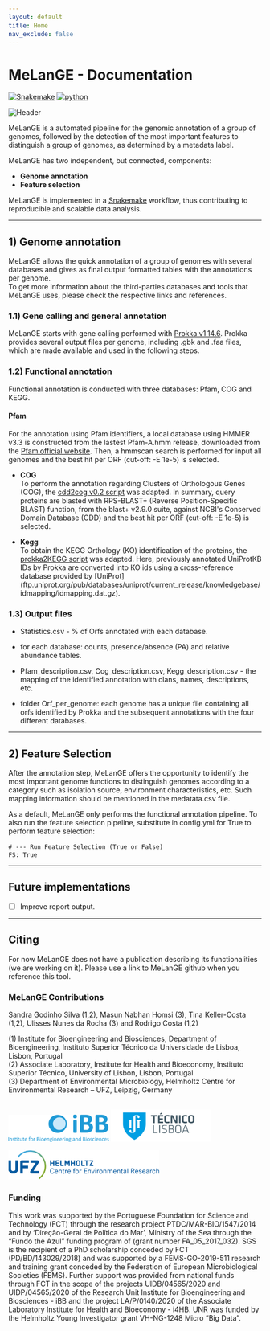 ```yaml
---
layout: default
title: Home
nav_exclude: false
---
```


# MeLanGE - Documentation

[![Snakemake](https://img.shields.io/badge/snakemake-≥5.31-brightgreen.svg)](https://snakemake.bitbucket.io)
[![python](https://img.shields.io/badge/python-≥3.8-brightgreen.svg)](https://www.python.org/)

![Header](bitmap3.jpeg)

MeLanGE is a automated pipeline for the genomic annotation of a group of genomes, followed by the detection of the most important features to distinguish a group of genomes, as determined by a metadata label.

MeLanGE has two independent, but connected, components:  
* **Genome annotation**
* **Feature selection**  

MeLanGE is implemented in a [Snakemake](https://snakemake.readthedocs.io/en/stable/#) workflow, thus contributing to reproducible and scalable data analysis. 

* * *


## 1) Genome annotation
MeLanGE allows the quick annotation of a group 
of genomes with several databases and gives as final output formatted tables with 
the annotations per genome. \
To get more information about the third-parties databases and tools that MeLanGE uses, 
please check the respective links and references. 


### 1.1) Gene calling and general annotation
MeLanGE starts with gene calling performed with [Prokka v1.14.6](https://github.com/tseemann/prokka). Prokka provides several output files per genome, including .gbk and .faa files, which are made available and used in the following steps. 

### 1.2) Functional annotation
Functional annotation is conducted with three databases: Pfam, COG and KEGG. 
#### Pfam
For the annotation using Pfam identifiers, a local database using HMMER v3.3 is constructed from the lastest Pfam-A.hmm release, downloaded from the [Pfam official website](http://pfam.xfam.org/). Then, a hmmscan search is performed for input all genomes and the best hit per ORF (cut-off: -E 1e-5) is selected. 

* **COG** \
To perform the annotation regarding Clusters of Orthologous Genes (COG), the [cdd2cog v0.2 script](https://github.com/aleimba/bac-genomics-scripts/tree/master/cdd2cog)  was adapted. In summary, query proteins are blasted with RPS-BLAST+ (Reverse Position-Specific BLAST) function, from the blast+ v2.9.0 suite, against NCBI's Conserved Domain Database (CDD) and the best hit per ORF (cut-off: -E 1e-5) is selected. 

* **Kegg** \
To obtain the KEGG Orthology (KO) identification of the proteins, the [prokka2KEGG script](https://github.com/SilentGene/Bio-py/tree/master/prokka2kegg) was adapted. Here, previously annotated UniProtKB IDs by Prokka are converted into KO ids using a cross-reference database provided by [UniProt] (ftp.uniprot.org/pub/databases/uniprot/current_release/knowledgebase/idmapping/idmapping.dat.gz). 

### 1.3) Output files
- Statistics.csv - % of Orfs annotated with each database.

- for each database: counts, presence/absence (PA) and relative abundance tables.

- Pfam_description.csv, Cog_description.csv, Kegg_description.csv - the mapping of the identified annotation with clans, names, descriptions, etc.

- folder Orf_per_genome: each genome has a unique file containing all orfs identified by Prokka and the subsequent annotations with the four different databases.

* * *

## 2) Feature Selection

After the annotation step, MeLanGE offers the opportunity to identify the most important genome functions to distinguish genomes according to a category such as isolation source, environment characteristics, etc. Such mapping information should be mentioned in the medatata.csv file.

As a default, MeLanGE only performs the functional annotation pipeline. To also run the feature selection pipeline, substitute in config.yml for True to perform feature selection:

    # --- Run Feature Selection (True or False)
    FS: True
    

* * *

## Future implementations
- [ ] Improve report output.

* * *


## Citing
For now MeLanGE does not have a publication describing its functionalities (we are working on it). Please use a link to MeLanGE github when you reference this tool.

### MeLanGE Contributions
Sandra Godinho Silva (1,2), Masun Nabhan Homsi (3), Tina Keller-Costa (1,2), Ulisses Nunes da Rocha (3) and Rodrigo Costa (1,2)

(1) Institute for Bioengineering and Biosciences, Department of Bioengineering, Instituto Superior Técnico da Universidade de Lisboa, Lisbon, Portugal \
(2) Associate Laboratory, Institute for Health and Bioeconomy, Instituto Superior Técnico, University of Lisbon, Lisbon, Portugal \
(3) Department of Environmental Microbiology, Helmholtz Centre for Environmental Research – UFZ, Leipzig, Germany 

\
<img src="./images/IBB-Logo.png" width="200">   <img src="./images/IST.jpg" width="200">   

<img src="./images/ufz.png" width="300">
 

 
### Funding
This work was supported by the Portuguese Foundation for Science and Technology (FCT) through the research project PTDC/MAR-BIO/1547/2014 and by ‘Direção-Geral de Política do Mar’, Ministry of the Sea through the “Fundo the Azul” funding program of  (grant number FA_05_2017_032). SGS is the recipient of a PhD scholarship conceded by FCT (PD/BD/143029/2018) and was supported by a FEMS-GO-2019-511 research and training grant conceded by the Federation of European Microbiological Societies (FEMS). Further support was provided from national funds through FCT in the scope of the projects UIDB/04565/2020 and UIDP/04565/2020 of the Research Unit Institute for Bioengineering and Biosciences - iBB and the project LA/P/0140/2020 of the Associate Laboratory Institute for Health and Bioeconomy - i4HB. UNR was funded by the Helmholtz Young Investigator grant VH-NG-1248 Micro “Big Data”.
